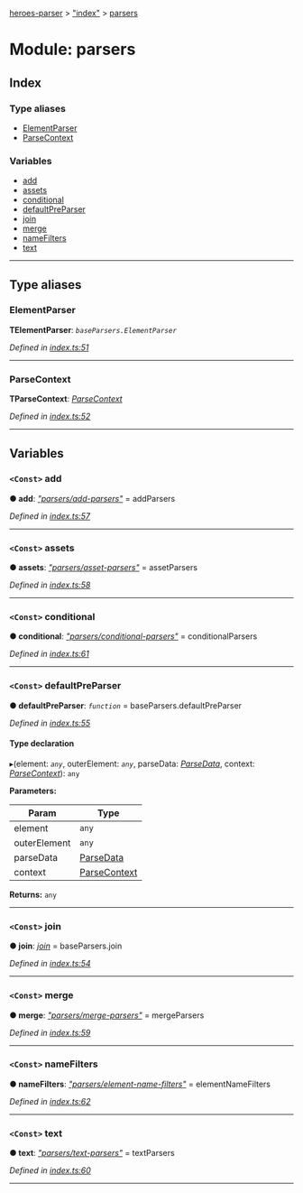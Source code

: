 [heroes-parser](../README.md) > ["index"](../modules/_index_.md) > [parsers](../modules/_index_.parsers.md)

# Module: parsers

## Index

### Type aliases

* [ElementParser](_index_.parsers.md#elementparser)
* [ParseContext](_index_.parsers.md#parsecontext)

### Variables

* [add](_index_.parsers.md#add)
* [assets](_index_.parsers.md#assets)
* [conditional](_index_.parsers.md#conditional)
* [defaultPreParser](_index_.parsers.md#defaultpreparser)
* [join](_index_.parsers.md#join)
* [merge](_index_.parsers.md#merge)
* [nameFilters](_index_.parsers.md#namefilters)
* [text](_index_.parsers.md#text)

---

## Type aliases

<a id="elementparser"></a>

###  ElementParser

**ΤElementParser**: *`baseParsers.ElementParser`*

*Defined in [index.ts:51](https://github.com/joeistas/heroes-parser/blob/ad5aa01/src/index.ts#L51)*

___
<a id="parsecontext"></a>

###  ParseContext

**ΤParseContext**: *[ParseContext](../interfaces/_parsers_index_.parsecontext.md)*

*Defined in [index.ts:52](https://github.com/joeistas/heroes-parser/blob/ad5aa01/src/index.ts#L52)*

___

## Variables

<a id="add"></a>

### `<Const>` add

**● add**: *[&quot;parsers/add-parsers&quot;](_parsers_add_parsers_.md)* =  addParsers

*Defined in [index.ts:57](https://github.com/joeistas/heroes-parser/blob/ad5aa01/src/index.ts#L57)*

___
<a id="assets"></a>

### `<Const>` assets

**● assets**: *[&quot;parsers/asset-parsers&quot;](_parsers_asset_parsers_.md)* =  assetParsers

*Defined in [index.ts:58](https://github.com/joeistas/heroes-parser/blob/ad5aa01/src/index.ts#L58)*

___
<a id="conditional"></a>

### `<Const>` conditional

**● conditional**: *[&quot;parsers/conditional-parsers&quot;](_parsers_conditional_parsers_.md)* =  conditionalParsers

*Defined in [index.ts:61](https://github.com/joeistas/heroes-parser/blob/ad5aa01/src/index.ts#L61)*

___
<a id="defaultpreparser"></a>

### `<Const>` defaultPreParser

**● defaultPreParser**: *`function`* =  baseParsers.defaultPreParser

*Defined in [index.ts:55](https://github.com/joeistas/heroes-parser/blob/ad5aa01/src/index.ts#L55)*

#### Type declaration
▸(element: *`any`*, outerElement: *`any`*, parseData: *[ParseData](../interfaces/_parse_data_.parsedata.md)*, context: *[ParseContext](../interfaces/_parsers_index_.parsecontext.md)*): `any`

**Parameters:**

| Param | Type |
| ------ | ------ |
| element | `any` |
| outerElement | `any` |
| parseData | [ParseData](../interfaces/_parse_data_.parsedata.md) |
| context | [ParseContext](../interfaces/_parsers_index_.parsecontext.md) |

**Returns:** `any`

___
<a id="join"></a>

### `<Const>` join

**● join**: *[join](_parsers_index_.md#join)* =  baseParsers.join

*Defined in [index.ts:54](https://github.com/joeistas/heroes-parser/blob/ad5aa01/src/index.ts#L54)*

___
<a id="merge"></a>

### `<Const>` merge

**● merge**: *[&quot;parsers/merge-parsers&quot;](_parsers_merge_parsers_.md)* =  mergeParsers

*Defined in [index.ts:59](https://github.com/joeistas/heroes-parser/blob/ad5aa01/src/index.ts#L59)*

___
<a id="namefilters"></a>

### `<Const>` nameFilters

**● nameFilters**: *[&quot;parsers/element-name-filters&quot;](_parsers_element_name_filters_.md)* =  elementNameFilters

*Defined in [index.ts:62](https://github.com/joeistas/heroes-parser/blob/ad5aa01/src/index.ts#L62)*

___
<a id="text"></a>

### `<Const>` text

**● text**: *[&quot;parsers/text-parsers&quot;](_parsers_text_parsers_.md)* =  textParsers

*Defined in [index.ts:60](https://github.com/joeistas/heroes-parser/blob/ad5aa01/src/index.ts#L60)*

___

